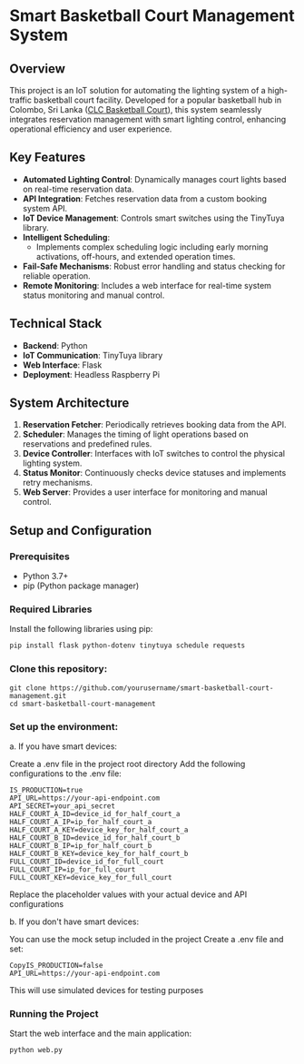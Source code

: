 # Smart Basketball Court Management System

## Overview

This project is an IoT solution for automating the lighting system of a high-traffic basketball court facility. Developed for a popular basketball hub in Colombo, Sri Lanka ([CLC Basketball Court](https://g.co/kgs/cJUwqWv)), this system seamlessly integrates reservation management with smart lighting control, enhancing operational efficiency and user experience.

## Key Features

- **Automated Lighting Control**: Dynamically manages court lights based on real-time reservation data.
- **API Integration**: Fetches reservation data from a custom booking system API.
- **IoT Device Management**: Controls smart switches using the TinyTuya library.
- **Intelligent Scheduling**: 
  - Implements complex scheduling logic including early morning activations, off-hours, and extended operation times.
- **Fail-Safe Mechanisms**: Robust error handling and status checking for reliable operation.
- **Remote Monitoring**: Includes a web interface for real-time system status monitoring and manual control.

## Technical Stack

- **Backend**: Python
- **IoT Communication**: TinyTuya library
- **Web Interface**: Flask
- **Deployment**: Headless Raspberry Pi

## System Architecture

1. **Reservation Fetcher**: Periodically retrieves booking data from the API.
2. **Scheduler**: Manages the timing of light operations based on reservations and predefined rules.
3. **Device Controller**: Interfaces with IoT switches to control the physical lighting system.
4. **Status Monitor**: Continuously checks device statuses and implements retry mechanisms.
5. **Web Server**: Provides a user interface for monitoring and manual control.


## Setup and Configuration

### Prerequisites

- Python 3.7+
- pip (Python package manager)

### Required Libraries

Install the following libraries using pip:

```bash
pip install flask python-dotenv tinytuya schedule requests
```
### Clone this repository:
```
git clone https://github.com/yourusername/smart-basketball-court-management.git
cd smart-basketball-court-management
```
### Set up the environment:
a. If you have smart devices:

Create a .env file in the project root directory
Add the following configurations to the .env file:
```
IS_PRODUCTION=true
API_URL=https://your-api-endpoint.com
API_SECRET=your_api_secret
HALF_COURT_A_ID=device_id_for_half_court_a
HALF_COURT_A_IP=ip_for_half_court_a
HALF_COURT_A_KEY=device_key_for_half_court_a
HALF_COURT_B_ID=device_id_for_half_court_b
HALF_COURT_B_IP=ip_for_half_court_b
HALF_COURT_B_KEY=device_key_for_half_court_b
FULL_COURT_ID=device_id_for_full_court
FULL_COURT_IP=ip_for_full_court
FULL_COURT_KEY=device_key_for_full_court
```
Replace the placeholder values with your actual device and API configurations

b. If you don't have smart devices:

You can use the mock setup included in the project
Create a .env file and set:
```
CopyIS_PRODUCTION=false
API_URL=https://your-api-endpoint.com
```

This will use simulated devices for testing purposes

### Running the Project

Start the web interface and the main application:
```
python web.py
```



